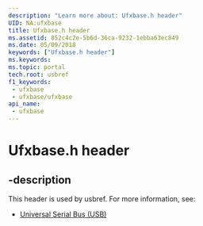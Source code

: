 ```yaml
---
description: "Learn more about: Ufxbase.h header"
UID: NA:ufxbase
title: Ufxbase.h header
ms.assetid: 852c4c2e-5b6d-36ca-9232-1ebba63ec849
ms.date: 05/09/2018
keywords: ["Ufxbase.h header"]
ms.keywords: 
ms.topic: portal
tech.root: usbref
f1_keywords:
 - ufxbase
 - ufxbase/ufxbase
api_name:
 - ufxbase
---
```


# Ufxbase.h header


## -description

This header is used by usbref. For more information, see:

- [Universal Serial Bus (USB)](../_usbref/index.md)

